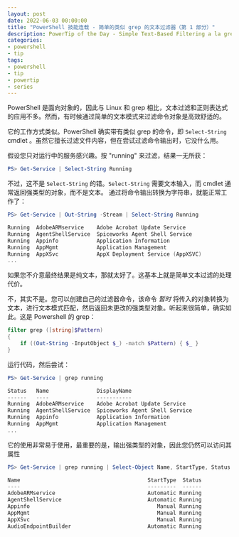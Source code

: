 ```yaml
---
layout: post
date: 2022-06-03 00:00:00
title: "PowerShell 技能连载 - 简单的类似 grep 的文本过滤器（第 1 部分）"
description: PowerTip of the Day - Simple Text-Based Filtering a la grep (Part 1)
categories:
- powershell
- tip
tags:
- powershell
- tip
- powertip
- series
---
```

PowerShell 是面向对象的，因此与 Linux 和 grep 相比，文本过滤和正则表达式的应用不多。然而，有时候通过简单的文本模式来过滤命令对象是高效舒适的。

它的工作方式类似。PowerShell 确实带有类似 grep 的命令，即 `Select-String` cmdlet 。虽然它擅长过滤文件内容，但在尝试过滤命令输出时，它没什么用。

假设您只对运行中的服务感兴趣。按 "running" 来过滤，结果一无所获：

```powershell
PS> Get-Service | Select-String Running 
```

不过，这不是 `Select-String` 的错。`Select-String` 需要文本输入，而 cmdlet 通常返回强类型的对象，而不是文本。 通过将命令输出转换为字符串，就能正常工作了：

```powershell
PS> Get-Service | Out-String -Stream | Select-String Running

Running  AdobeARMservice    Adobe Acrobat Update Service          
Running  AgentShellService  Spiceworks Agent Shell Service        
Running  Appinfo            Application Information               
Running  AppMgmt            Application Management                
Running  AppXSvc            AppX Deployment Service (AppXSVC)  
...   
```

如果您不介意最终结果是纯文本，那就太好了。这基本上就是简单文本过滤的处理代价。

不，其实不是。您可以创建自己的过滤器命令，该命令 *暂时* 将传入的对象转换为文本，进行文本模式匹配，然后返回未更改的强类型对象。听起来很简单，确实如此。这是 Powershell 的 grep：

```powershell
filter grep ([string]$Pattern)
{
    if ((Out-String -InputObject $_) -match $Pattern) { $_ }
}
```

运行代码，然后尝试：

```powershell
PS> Get-Service | grep running

Status   Name               DisplayName                           
------   ----               -----------                           
Running  AdobeARMservice    Adobe Acrobat Update Service          
Running  AgentShellService  Spiceworks Agent Shell Service        
Running  Appinfo            Application Information               
Running  AppMgmt            Application Management 
...   
```

它的使用非常易于使用，最重要的是，输出强类型的对象，因此您仍然可以访问其属性

```powershell
PS> Get-Service | grep running | Select-Object Name, StartType, Status

Name                                        StartType  Status
----                                        ---------  ------
AdobeARMservice                             Automatic Running
AgentShellService                           Automatic Running
Appinfo                                        Manual Running
AppMgmt                                        Manual Running
AppXSvc                                        Manual Running
AudioEndpointBuilder                        Automatic Running   
```

<!--本文国际来源：[Simple Text-Based Filtering a la grep (Part 1)](https://community.idera.com/database-tools/powershell/powertips/b/tips/posts/simple-text-based-filtering-a-la-grep-part-1)-->


